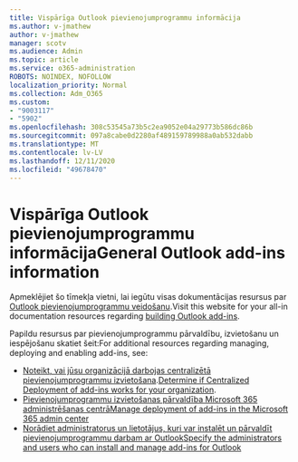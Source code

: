 ```yaml
---
title: Vispārīga Outlook pievienojumprogrammu informācija
ms.author: v-jmathew
author: v-jmathew
manager: scotv
ms.audience: Admin
ms.topic: article
ms.service: o365-administration
ROBOTS: NOINDEX, NOFOLLOW
localization_priority: Normal
ms.collection: Adm_O365
ms.custom:
- "9003117"
- "5902"
ms.openlocfilehash: 308c53545a73b5c2ea9052e04a29773b586dc86b
ms.sourcegitcommit: 097a8cabe0d2280af489159789988a0ab532dabb
ms.translationtype: MT
ms.contentlocale: lv-LV
ms.lasthandoff: 12/11/2020
ms.locfileid: "49678470"
---
```

# <a name="general-outlook-add-ins-information"></a><span data-ttu-id="04b92-102">Vispārīga Outlook pievienojumprogrammu informācija</span><span class="sxs-lookup"><span data-stu-id="04b92-102">General Outlook add-ins information</span></span>

<span data-ttu-id="04b92-103">Apmeklējiet šo tīmekļa vietni, lai iegūtu visas dokumentācijas resursus par [Outlook pievienojumprogrammu veidošanu](https://docs.microsoft.com/office/dev/add-ins/outlook/).</span><span class="sxs-lookup"><span data-stu-id="04b92-103">Visit this website for your all-in documentation resources regarding [building Outlook add-ins](https://docs.microsoft.com/office/dev/add-ins/outlook/).</span></span>

<span data-ttu-id="04b92-104">Papildu resursus par pievienojumprogrammu pārvaldību, izvietošanu un iespējošanu skatiet šeit:</span><span class="sxs-lookup"><span data-stu-id="04b92-104">For additional resources regarding managing, deploying and enabling add-ins, see:</span></span>

- <span data-ttu-id="04b92-105">[Noteikt, vai jūsu organizācijā darbojas centralizētā pievienojumprogrammu izvietošana](https://docs.microsoft.com/microsoft-365/admin/manage/centralized-deployment-of-add-ins).</span><span class="sxs-lookup"><span data-stu-id="04b92-105">[Determine if Centralized Deployment of add-ins works for your organization](https://docs.microsoft.com/microsoft-365/admin/manage/centralized-deployment-of-add-ins).</span></span>
- [<span data-ttu-id="04b92-106">Pievienojumprogrammu izvietošanas pārvaldība Microsoft 365 administrēšanas centrā</span><span class="sxs-lookup"><span data-stu-id="04b92-106">Manage deployment of add-ins in the Microsoft 365 admin center</span></span>](https://docs.microsoft.com/microsoft-365/admin/manage/manage-deployment-of-add-ins)
- [<span data-ttu-id="04b92-107">Norādiet administratorus un lietotājus, kuri var instalēt un pārvaldīt pievienojumprogrammu darbam ar Outlook</span><span class="sxs-lookup"><span data-stu-id="04b92-107">Specify the administrators and users who can install and manage add-ins for Outlook</span></span>](https://docs.microsoft.com/exchange/clients-and-mobile-in-exchange-online/add-ins-for-outlook/specify-who-can-install-and-manage-add-ins)
